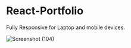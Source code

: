 # React-Portfolio
Fully Responsive for Laptop and mobile devices.

![Screenshot (104)](https://github.com/amalvelloth/React-Portfolio/assets/134628402/6c671ca2-3ecd-4114-848d-a1d9bcc15d24)
